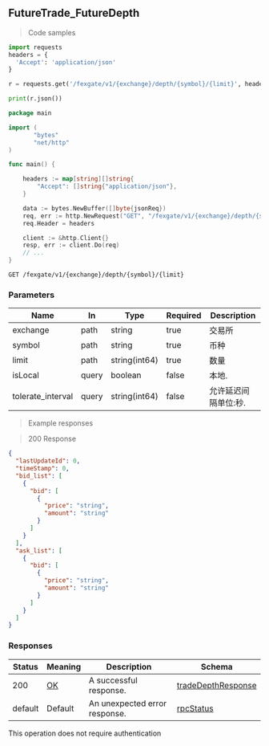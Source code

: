 
## FutureTrade_FutureDepth

<a id="opIdFutureTrade_FutureDepth"></a>

> Code samples

```python
import requests
headers = {
  'Accept': 'application/json'
}

r = requests.get('/fexgate/v1/{exchange}/depth/{symbol}/{limit}', headers = headers)

print(r.json())

```

```go
package main

import (
       "bytes"
       "net/http"
)

func main() {

    headers := map[string][]string{
        "Accept": []string{"application/json"},
    }

    data := bytes.NewBuffer([]byte{jsonReq})
    req, err := http.NewRequest("GET", "/fexgate/v1/{exchange}/depth/{symbol}/{limit}", data)
    req.Header = headers

    client := &http.Client{}
    resp, err := client.Do(req)
    // ...
}

```

`GET /fexgate/v1/{exchange}/depth/{symbol}/{limit}`

<h3 id="futuretrade_futuredepth-parameters">Parameters</h3>

|Name|In|Type|Required|Description|
|---|---|---|---|---|
|exchange|path|string|true|交易所|
|symbol|path|string|true|币种|
|limit|path|string(int64)|true|数量|
|isLocal|query|boolean|false|本地.|
|tolerate_interval|query|string(int64)|false|允许延迟间隔单位:秒.|

> Example responses

> 200 Response

```json
{
  "lastUpdateId": 0,
  "timeStamp": 0,
  "bid_list": [
    {
      "bid": [
        {
          "price": "string",
          "amount": "string"
        }
      ]
    }
  ],
  "ask_list": [
    {
      "bid": [
        {
          "price": "string",
          "amount": "string"
        }
      ]
    }
  ]
}
```

<h3 id="futuretrade_futuredepth-responses">Responses</h3>

|Status|Meaning|Description|Schema|
|---|---|---|---|
|200|[OK](https://tools.ietf.org/html/rfc7231#section-6.3.1)|A successful response.|[tradeDepthResponse](#schematradedepthresponse)|
|default|Default|An unexpected error response.|[rpcStatus](#schemarpcstatus)|

<aside class="success">
This operation does not require authentication
</aside>